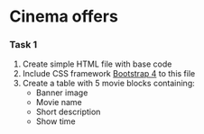 # Cinema offers

### Task 1
1. Create simple HTML file with base code
1. Include CSS framework [Bootstrap 4](https://getbootstrap.com/docs/4.5/getting-started/introduction/) to this file
1. Create a table with 5 movie blocks containing:
    * Banner image
    * Movie name
    * Short description
    * Show time
    